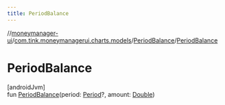 ```yaml
---
title: PeriodBalance
---
```

//[moneymanager-ui](../../../index.html)/[com.tink.moneymanagerui.charts.models](../index.html)/[PeriodBalance](index.html)/[PeriodBalance](-period-balance.html)



# PeriodBalance



[androidJvm]\
fun [PeriodBalance](-period-balance.html)(period: [Period](../../com.tink.model.time/-period/index.html)?, amount: [Double](https://kotlinlang.org/api/latest/jvm/stdlib/kotlin/-double/index.html))




